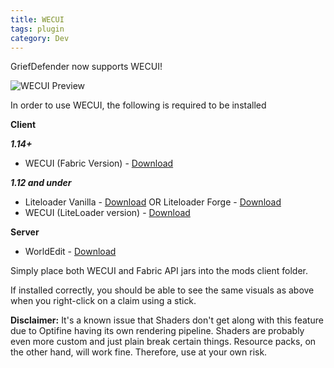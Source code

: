 ```yaml
---
title: WECUI
tags: plugin
category: Dev
---
```


GriefDefender now supports WECUI!

![WECUI Preview](https://i.imgur.com/96RHwkv.jpg)

In order to use WECUI, the following is required to be installed  

**Client** 
 
***1.14+***  
* WECUI (Fabric Version) - [Download](https://github.com/mikroskeem/WorldEditCUI#installation) 

***1.12 and under***  
* Liteloader Vanilla - [Download](https://www.liteloader.com/download)    OR    Liteloader Forge - [Download](https://jenkins.liteloader.com/job/LiteLoader%201.12.2/lastSuccessfulBuild/artifact/build/libs/liteloader-1.12.2-SNAPSHOT-release.jar)
* WECUI (LiteLoader version) - [Download](https://minecraft.curseforge.com/projects/worldeditcui)

**Server**
* WorldEdit - [Download](https://builds.enginehub.org/job/worldedit?branch=master)


Simply place both WECUI and Fabric API jars into the mods client folder.

If installed correctly, you should be able to see the same visuals as above when you right-click on a claim using a stick.

**Disclaimer:** It's a known issue that Shaders don't get along with this feature due to Optifine having its own rendering pipeline. Shaders are probably even more custom and just plain break certain things. Resource packs, on the other hand, will work fine. Therefore, use at your own risk.